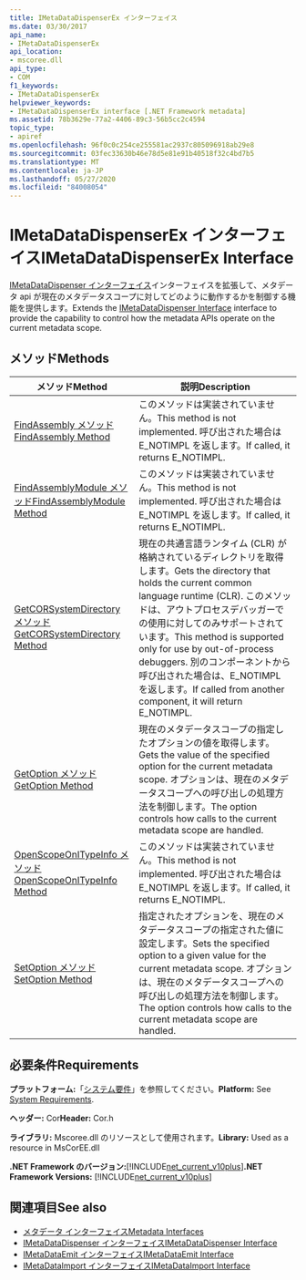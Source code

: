 ```yaml
---
title: IMetaDataDispenserEx インターフェイス
ms.date: 03/30/2017
api_name:
- IMetaDataDispenserEx
api_location:
- mscoree.dll
api_type:
- COM
f1_keywords:
- IMetaDataDispenserEx
helpviewer_keywords:
- IMetaDataDispenserEx interface [.NET Framework metadata]
ms.assetid: 78b3629e-77a2-4406-89c3-56b5cc2c4594
topic_type:
- apiref
ms.openlocfilehash: 96f0c0c254ce255581ac2937c805096918ab29e8
ms.sourcegitcommit: 03fec33630b46e78d5e81e91b40518f32c4bd7b5
ms.translationtype: MT
ms.contentlocale: ja-JP
ms.lasthandoff: 05/27/2020
ms.locfileid: "84008054"
---
```

# <a name="imetadatadispenserex-interface"></a><span data-ttu-id="b9fe8-102">IMetaDataDispenserEx インターフェイス</span><span class="sxs-lookup"><span data-stu-id="b9fe8-102">IMetaDataDispenserEx Interface</span></span>
<span data-ttu-id="b9fe8-103">[IMetaDataDispenser インターフェイス](imetadatadispenser-interface.md)インターフェイスを拡張して、メタデータ api が現在のメタデータスコープに対してどのように動作するかを制御する機能を提供します。</span><span class="sxs-lookup"><span data-stu-id="b9fe8-103">Extends the [IMetaDataDispenser Interface](imetadatadispenser-interface.md) interface to provide the capability to control how the metadata APIs operate on the current metadata scope.</span></span>  
  
## <a name="methods"></a><span data-ttu-id="b9fe8-104">メソッド</span><span class="sxs-lookup"><span data-stu-id="b9fe8-104">Methods</span></span>  
  
|<span data-ttu-id="b9fe8-105">メソッド</span><span class="sxs-lookup"><span data-stu-id="b9fe8-105">Method</span></span>|<span data-ttu-id="b9fe8-106">説明</span><span class="sxs-lookup"><span data-stu-id="b9fe8-106">Description</span></span>|  
|------------|-----------------|  
|[<span data-ttu-id="b9fe8-107">FindAssembly メソッド</span><span class="sxs-lookup"><span data-stu-id="b9fe8-107">FindAssembly Method</span></span>](imetadatadispenserex-findassembly-method.md)|<span data-ttu-id="b9fe8-108">このメソッドは実装されていません。</span><span class="sxs-lookup"><span data-stu-id="b9fe8-108">This method is not implemented.</span></span> <span data-ttu-id="b9fe8-109">呼び出された場合は E_NOTIMPL を返します。</span><span class="sxs-lookup"><span data-stu-id="b9fe8-109">If called, it returns E_NOTIMPL.</span></span>|  
|[<span data-ttu-id="b9fe8-110">FindAssemblyModule メソッド</span><span class="sxs-lookup"><span data-stu-id="b9fe8-110">FindAssemblyModule Method</span></span>](imetadatadispenserex-findassemblymodule-method.md)|<span data-ttu-id="b9fe8-111">このメソッドは実装されていません。</span><span class="sxs-lookup"><span data-stu-id="b9fe8-111">This method is not implemented.</span></span> <span data-ttu-id="b9fe8-112">呼び出された場合は E_NOTIMPL を返します。</span><span class="sxs-lookup"><span data-stu-id="b9fe8-112">If called, it returns E_NOTIMPL.</span></span>|  
|[<span data-ttu-id="b9fe8-113">GetCORSystemDirectory メソッド</span><span class="sxs-lookup"><span data-stu-id="b9fe8-113">GetCORSystemDirectory Method</span></span>](imetadatadispenserex-getcorsystemdirectory-method.md)|<span data-ttu-id="b9fe8-114">現在の共通言語ランタイム (CLR) が格納されているディレクトリを取得します。</span><span class="sxs-lookup"><span data-stu-id="b9fe8-114">Gets the directory that holds the current common language runtime (CLR).</span></span> <span data-ttu-id="b9fe8-115">このメソッドは、アウトプロセスデバッガーでの使用に対してのみサポートされています。</span><span class="sxs-lookup"><span data-stu-id="b9fe8-115">This method is supported only for use by out-of-process debuggers.</span></span> <span data-ttu-id="b9fe8-116">別のコンポーネントから呼び出された場合は、E_NOTIMPL を返します。</span><span class="sxs-lookup"><span data-stu-id="b9fe8-116">If called from another component, it will return E_NOTIMPL.</span></span>|  
|[<span data-ttu-id="b9fe8-117">GetOption メソッド</span><span class="sxs-lookup"><span data-stu-id="b9fe8-117">GetOption Method</span></span>](imetadatadispenserex-getoption-method.md)|<span data-ttu-id="b9fe8-118">現在のメタデータスコープの指定したオプションの値を取得します。</span><span class="sxs-lookup"><span data-stu-id="b9fe8-118">Gets the value of the specified option for the current metadata scope.</span></span> <span data-ttu-id="b9fe8-119">オプションは、現在のメタデータスコープへの呼び出しの処理方法を制御します。</span><span class="sxs-lookup"><span data-stu-id="b9fe8-119">The option controls how calls to the current metadata scope are handled.</span></span>|  
|[<span data-ttu-id="b9fe8-120">OpenScopeOnITypeInfo メソッド</span><span class="sxs-lookup"><span data-stu-id="b9fe8-120">OpenScopeOnITypeInfo Method</span></span>](imetadatadispenserex-openscopeonitypeinfo-method.md)|<span data-ttu-id="b9fe8-121">このメソッドは実装されていません。</span><span class="sxs-lookup"><span data-stu-id="b9fe8-121">This method is not implemented.</span></span> <span data-ttu-id="b9fe8-122">呼び出された場合は E_NOTIMPL を返します。</span><span class="sxs-lookup"><span data-stu-id="b9fe8-122">If called, it returns E_NOTIMPL.</span></span>|  
|[<span data-ttu-id="b9fe8-123">SetOption メソッド</span><span class="sxs-lookup"><span data-stu-id="b9fe8-123">SetOption Method</span></span>](imetadatadispenserex-setoption-method.md)|<span data-ttu-id="b9fe8-124">指定されたオプションを、現在のメタデータスコープの指定された値に設定します。</span><span class="sxs-lookup"><span data-stu-id="b9fe8-124">Sets the specified option to a given value for the current metadata scope.</span></span> <span data-ttu-id="b9fe8-125">オプションは、現在のメタデータスコープへの呼び出しの処理方法を制御します。</span><span class="sxs-lookup"><span data-stu-id="b9fe8-125">The option controls how calls to the current metadata scope are handled.</span></span>|  
  
## <a name="requirements"></a><span data-ttu-id="b9fe8-126">必要条件</span><span class="sxs-lookup"><span data-stu-id="b9fe8-126">Requirements</span></span>  
 <span data-ttu-id="b9fe8-127">**プラットフォーム:**「[システム要件](../../get-started/system-requirements.md)」を参照してください。</span><span class="sxs-lookup"><span data-stu-id="b9fe8-127">**Platform:** See [System Requirements](../../get-started/system-requirements.md).</span></span>  
  
 <span data-ttu-id="b9fe8-128">**ヘッダー:** Cor</span><span class="sxs-lookup"><span data-stu-id="b9fe8-128">**Header:** Cor.h</span></span>  
  
 <span data-ttu-id="b9fe8-129">**ライブラリ:** Mscoree.dll のリソースとして使用されます。</span><span class="sxs-lookup"><span data-stu-id="b9fe8-129">**Library:** Used as a resource in MsCorEE.dll</span></span>  
  
 <span data-ttu-id="b9fe8-130">**.NET Framework のバージョン:**[!INCLUDE[net_current_v10plus](../../../../includes/net-current-v10plus-md.md)]</span><span class="sxs-lookup"><span data-stu-id="b9fe8-130">**.NET Framework Versions:** [!INCLUDE[net_current_v10plus](../../../../includes/net-current-v10plus-md.md)]</span></span>  
  
## <a name="see-also"></a><span data-ttu-id="b9fe8-131">関連項目</span><span class="sxs-lookup"><span data-stu-id="b9fe8-131">See also</span></span>

- [<span data-ttu-id="b9fe8-132">メタデータ インターフェイス</span><span class="sxs-lookup"><span data-stu-id="b9fe8-132">Metadata Interfaces</span></span>](metadata-interfaces.md)
- [<span data-ttu-id="b9fe8-133">IMetaDataDispenser インターフェイス</span><span class="sxs-lookup"><span data-stu-id="b9fe8-133">IMetaDataDispenser Interface</span></span>](imetadatadispenser-interface.md)
- [<span data-ttu-id="b9fe8-134">IMetaDataEmit インターフェイス</span><span class="sxs-lookup"><span data-stu-id="b9fe8-134">IMetaDataEmit Interface</span></span>](imetadataemit-interface.md)
- [<span data-ttu-id="b9fe8-135">IMetaDataImport インターフェイス</span><span class="sxs-lookup"><span data-stu-id="b9fe8-135">IMetaDataImport Interface</span></span>](imetadataimport-interface.md)
